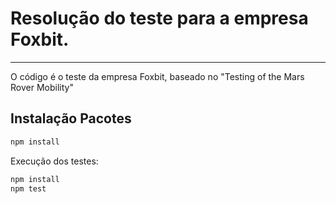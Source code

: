 # Resolução do teste para a empresa Foxbit.
---
O código é o teste da empresa Foxbit, baseado no "Testing of the Mars Rover Mobility"

## Instalação Pacotes
```sh
npm install
```

Execução dos testes:
```sh
npm install
npm test
```
